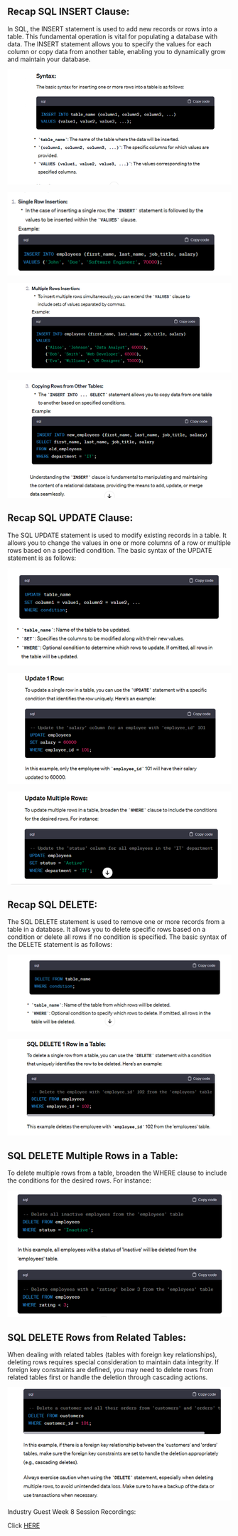 ## Recap SQL INSERT Clause:

In SQL, the INSERT statement is used to add new records or rows into a table. This fundamental operation is vital for populating a database with data. The INSERT statement allows you to specify the values for each column or copy data from another table, enabling you to dynamically grow and maintain your database.

![alt](./images/b54517c2-d30a-4c59-90f3-8a963c44448c.png)

![alt](./images/1ddf92ff-2284-4814-99c7-86e5129a9193.png)

![alt](./images/37d83271-2826-42b2-80db-6ae7678a1cbf.png)

![alt](./images/8b20da0f-6805-49e6-91d4-0ccbcec05d13.png)

## Recap SQL UPDATE Clause:
The SQL UPDATE statement is used to modify existing records in a table. It allows you to change the values in one or more columns of a row or multiple rows based on a specified condition. The basic syntax of the UPDATE statement is as follows:

![alt](./images/c3478230-4911-4077-b3d5-438e4b5fd830.png)

![alt](./images/06da9e90-bd0a-4929-b841-4fdf8aaead68.png)

![alt](./images/5aa84a53-fb82-417b-aa6e-2d1efcdaad51.png)


## Recap SQL DELETE:

The SQL DELETE statement is used to remove one or more records from a table in a database. It allows you to delete specific rows based on a condition or delete all rows if no condition is specified. The basic syntax of the DELETE statement is as follows:

![alt](./images/af9bc85e-1c45-4cc7-a28a-879dde8a13bb.png)

![alt](./images/3581dfec-dd48-4075-9d2f-500c250a1b40.png)

## SQL DELETE Multiple Rows in a Table:

To delete multiple rows from a table, broaden the WHERE clause to include the conditions for the desired rows. For instance:

![alt](./images/dfd1a642-cade-48de-9653-0140a7bd73e9.png)

## SQL DELETE Rows from Related Tables:

When dealing with related tables (tables with foreign key relationships), deleting rows requires special consideration to maintain data integrity. If foreign key constraints are defined, you may need to delete rows from related tables first or handle the deletion through cascading actions.

![alt](./images/5b6bfcf1-d396-4e98-955b-5c1bc6c177cf.png)

Industry Guest Week 8 Session Recordings:

Click [HERE](https://drive.google.com/drive/folders/1bgyW-TVdfS6r_EnBMaashFNgWLG17UQV?usp=sharing)